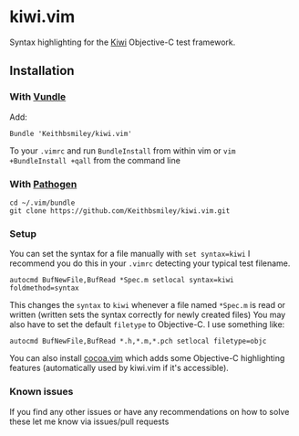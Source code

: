 # kiwi.vim

Syntax highlighting for the [Kiwi](https://github.com/allending/Kiwi)
Objective-C test framework.

## Installation

### With [Vundle](https://github.com/gmarik/vundle)

Add:

```
Bundle 'Keithbsmiley/kiwi.vim'
```

To your `.vimrc` and run `BundleInstall` from within vim or `vim
+BundleInstall +qall` from the command line

### With [Pathogen](https://github.com/tpope/vim-pathogen)

```
cd ~/.vim/bundle
git clone https://github.com/Keithbsmiley/kiwi.vim.git
```

### Setup

You can set the syntax for a file manually with `set syntax=kiwi` I
recommend you do this in your `.vimrc` detecting your typical test
filename.

```
autocmd BufNewFile,BufRead *Spec.m setlocal syntax=kiwi foldmethod=syntax
```

This changes the `syntax` to `kiwi` whenever a file named `*Spec.m` is
read or written (written sets the syntax correctly for newly created
files) You may also have to set the default `filetype` to Objective-C. I
use something like:

```
autocmd BufNewFile,BufRead *.h,*.m,*.pch setlocal filetype=objc
```

You can also install
[cocoa.vim](https://github.com/msanders/cocoa.vim/) which adds some
Objective-C highlighting features (automatically used by kiwi.vim if
it's accessible).

### Known issues

If you find any other issues or have any recommendations on how to solve
these let me know via issues/pull requests
